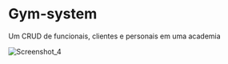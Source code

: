 # Gym-system
Um CRUD de funcionais, clientes e personais em uma academia


![Screenshot_4](https://user-images.githubusercontent.com/41701073/153967732-11cd919c-69fa-48cd-bc59-397c63e94464.png)
